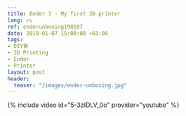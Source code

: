 ```yaml
---
title: Ender 3 - My first 3D printer
lang: ru
ref: enderunboxing190107
date: 2019-01-07 15:00:00 +03:00
tags:
- DIY🛠
- 3D Printing
- Ender
- Printer
layout: post
header:
  teaser: "/images/ender-unboxing.jpg"
---
```


{% include video id="5-3zIDLV_0o" provider="youtube" %}
